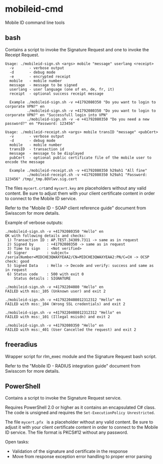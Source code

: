 mobileid-cmd
============

Mobile ID command line tools

## bash

Contains a script to invoke the Signature Request and one to invoke the Receipt Request.

```
Usage: ./mobileid-sign.sh <args> mobile "message" userlang <receipt>
  -v       - verbose output
  -d       - debug mode
  -e       - encrypted receipt
  mobile   - mobile number
  message  - message to be signed
  userlang - user language (one of en, de, fr, it)
  receipt  - optional success receipt message

  Example ./mobileid-sign.sh -v +41792080350 "Do you want to login to corporate VPN?" en
          ./mobileid-sign.sh -v +41792080350 "Do you want to login to corporate VPN?" en "Successfull login into VPN"
          ./mobileid-sign.sh -v -e +41792080350 "Do you need a new password?" en "Password: 123456"
```

```
Usage: ./mobileid-receipt.sh <args> mobile transID "message" <pubCert>
  -v       - verbose output
  -d       - debug mode
  mobile   - mobile number
  transID  - transaction id
  message  - message to be displayed
  pubCert  - optional public certificate file of the mobile user to encode the message

  Example ./mobileid-receipt.sh -v +41792080350 h29ah1 "All fine"
          ./mobileid-receipt.sh -v +41792080350 h29ah1 "Password: 123456" /tmp/_tmp.8OVlwv.sig.cert

```


The files `mycert.crt`and `mycert.key` are placeholders without any valid content. Be sure to adjust them with your client certificate content in order to connect to the Mobile ID service.

Refer to the "Mobile ID - SOAP client reference guide" document from Swisscom for more details.


Example of verbose outputs:
```
./mobileid-sign.sh -v +41792080350 "Hello" en
OK with following details and checks:
 1) Transaction ID : AP.TEST.34309.7311 -> same as in request
 2) Signed by      : +41792080350 -> same as in request
 3) Time to sign   : <Not verified>
 4) Signer         : subject= /serialNumber=MIDCHE3QWAXYEAA2/CN=MIDCHE3QWAXYEAA2:PN/C=CH -> OCSP check: good
 5) Signed Data    : Hello -> Decode and verify: success and same as in request
 6) Status code    : 500 with exit 0
    Status details : SIGNATURE
```

```
./mobileid-sign.sh -v +41792204080 "Hello" en
FAILED with mss:_105 (Unknown user) and exit 2

./mobileid-sign.sh -v +4179220408012312312 "Hello" en
FAILED with mss:_104 (Wrong SSL credentials) and exit 2

./mobileid-sign.sh -v +4179220408012312312 "Hello" en
FAILED with mss:_101 (Illegal msisdn) and exit 2

./mobileid-sign.sh -v +41792080350 "Hello" en
FAILED with mss:_401 (User Cancelled the request) and exit 2
```


## freeradius

Wrapper script for rlm_exec module and the Signature Request bash script.

Refer to the "Mobile ID - RADIUS integration guide" document from Swisscom for more details.


## PowerShell

Contains a script to invoke the Signature Request service.

Requires PowerShell 2.0 or higher as it contains an encapsulated C# class.
The code is unsigned and requires the `Set-ExecutionPolicy Unrestricted`.

The file `mycert.pfx ` is a placeholder without any valid content. Be sure to adjust it with your client certificate content in order to connect to the Mobile ID service. The file format is PKCS#12 without any password.

Open tasks:
- Validation of the signature and certificate in the response
- Move from response exception error handling to proper error parsing
